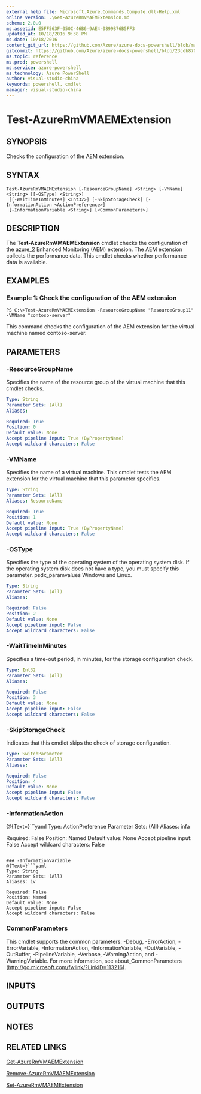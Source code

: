 ```yaml
---
external help file: Microsoft.Azure.Commands.Compute.dll-Help.xml
online version: .\Get-AzureRmVMAEMExtension.md
schema: 2.0.0
ms.assetid: E5FF563F-050C-46B6-9AE4-0899B76B5FF3
updated_at: 10/18/2016 9:38 PM
ms.date: 10/18/2016
content_git_url: https://github.com/Azure/azure-docs-powershell/blob/master/azureps-cmdlets-docs/ResourceManager/AzureRM.Compute/v1.3.4/Test-AzureRmVMAEMExtension.md
gitcommit: https://github.com/Azure/azure-docs-powershell/blob/23cdb8705d4ab9807c0e21b238f3b134a7d49c7d/azureps-cmdlets-docs/ResourceManager/AzureRM.Compute/v1.3.4/Test-AzureRmVMAEMExtension.md
ms.topic: reference
ms.prod: powershell
ms.service: azure-powershell
ms.technology: Azure PowerShell
author: visual-studio-china
keywords: powershell, cmdlet
manager: visual-studio-china
---
```


# Test-AzureRmVMAEMExtension

## SYNOPSIS
Checks the configuration of the AEM extension.

## SYNTAX

```
Test-AzureRmVMAEMExtension [-ResourceGroupName] <String> [-VMName] <String> [[-OSType] <String>]
 [[-WaitTimeInMinutes] <Int32>] [-SkipStorageCheck] [-InformationAction <ActionPreference>]
 [-InformationVariable <String>] [<CommonParameters>]
```

## DESCRIPTION
The **Test-AzureRmVMAEMExtension** cmdlet checks the configuration of the azure_2 Enhanced Monitoring (AEM) extension.
The AEM extension collects the performance data.
This cmdlet checks whether performance data is available.

## EXAMPLES

### Example 1: Check the configuration of the AEM extension
```
PS C:\>Test-AzureRmVMAEMExtension -ResourceGroupName "ResourceGroup11" -VMName "contoso-server"
```

This command checks the configuration of the AEM extension for the virtual machine named contoso-server.

## PARAMETERS

### -ResourceGroupName
Specifies the name of the resource group of the virtual machine that this cmdlet checks.

```yaml
Type: String
Parameter Sets: (All)
Aliases: 

Required: True
Position: 0
Default value: None
Accept pipeline input: True (ByPropertyName)
Accept wildcard characters: False
```

### -VMName
Specifies the name of a virtual machine.
This cmdlet tests the AEM extension for the virtual machine that this parameter specifies.

```yaml
Type: String
Parameter Sets: (All)
Aliases: ResourceName

Required: True
Position: 1
Default value: None
Accept pipeline input: True (ByPropertyName)
Accept wildcard characters: False
```

### -OSType
Specifies the type of the operating system of the operating system disk.
If the operating system disk does not have a type, you must specify this parameter.
psdx_paramvalues Windows and Linux.

```yaml
Type: String
Parameter Sets: (All)
Aliases: 

Required: False
Position: 2
Default value: None
Accept pipeline input: False
Accept wildcard characters: False
```

### -WaitTimeInMinutes
Specifies a time-out period, in minutes, for the storage configuration check.

```yaml
Type: Int32
Parameter Sets: (All)
Aliases: 

Required: False
Position: 3
Default value: None
Accept pipeline input: False
Accept wildcard characters: False
```

### -SkipStorageCheck
Indicates that this cmdlet skips the check of storage configuration.

```yaml
Type: SwitchParameter
Parameter Sets: (All)
Aliases: 

Required: False
Position: 4
Default value: None
Accept pipeline input: False
Accept wildcard characters: False
```

### -InformationAction
@{Text=}```yaml
Type: ActionPreference
Parameter Sets: (All)
Aliases: infa

Required: False
Position: Named
Default value: None
Accept pipeline input: False
Accept wildcard characters: False
```

### -InformationVariable
@{Text=}```yaml
Type: String
Parameter Sets: (All)
Aliases: iv

Required: False
Position: Named
Default value: None
Accept pipeline input: False
Accept wildcard characters: False
```

### CommonParameters
This cmdlet supports the common parameters: -Debug, -ErrorAction, -ErrorVariable, -InformationAction, -InformationVariable, -OutVariable, -OutBuffer, -PipelineVariable, -Verbose, -WarningAction, and -WarningVariable. For more information, see about_CommonParameters (http://go.microsoft.com/fwlink/?LinkID=113216).

## INPUTS

## OUTPUTS

## NOTES

## RELATED LINKS

[Get-AzureRmVMAEMExtension](.\Get-AzureRmVMAEMExtension.md)

[Remove-AzureRmVMAEMExtension](.\Remove-AzureRmVMAEMExtension.md)

[Set-AzureRmVMAEMExtension](.\Set-AzureRmVMAEMExtension.md)


